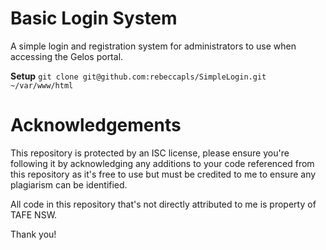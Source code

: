 # Basic Login System

<p>A simple login and registration system for administrators to use when accessing the Gelos portal.</p>

<strong>Setup</strong>
`git clone git@github.com:rebeccapls/SimpleLogin.git ~/var/www/html`

# Acknowledgements

<p>This repository is protected by an ISC license, please ensure you're following it by acknowledging any additions to your code referenced from this repository as it's free to use but must be credited to me to ensure any plagiarism can be identified.</p>
<p>All code in this repository that's not directly attributed to me is property of TAFE NSW.</p>
<p>Thank you!</p>
